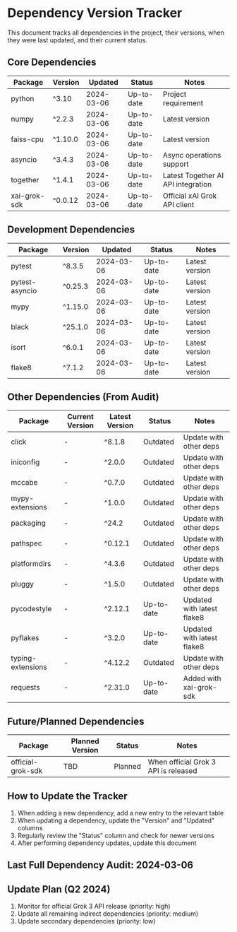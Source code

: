 # Dependency Version Tracker

This document tracks all dependencies in the project, their versions, when they were last updated, and their current status.

## Core Dependencies

| Package       | Version  | Updated    | Status      | Notes                                |
|---------------|----------|------------|-------------|--------------------------------------|
| python        | ^3.10    | 2024-03-06 | Up-to-date  | Project requirement                  |
| numpy         | ^2.2.3   | 2024-03-06 | Up-to-date  | Latest version                       |
| faiss-cpu     | ^1.10.0  | 2024-03-06 | Up-to-date  | Latest version                       |
| asyncio       | ^3.4.3   | 2024-03-06 | Up-to-date  | Async operations support             |
| together      | ^1.4.1   | 2024-03-06 | Up-to-date  | Latest Together AI API integration   |
| xai-grok-sdk  | ^0.0.12  | 2024-03-06 | Up-to-date  | Official xAI Grok API client         |

## Development Dependencies

| Package       | Version  | Updated    | Status      | Notes                                |
|---------------|----------|------------|-------------|--------------------------------------|
| pytest        | ^8.3.5   | 2024-03-06 | Up-to-date  | Latest version                       |
| pytest-asyncio| ^0.25.3  | 2024-03-06 | Up-to-date  | Latest version                       |
| mypy          | ^1.15.0  | 2024-03-06 | Up-to-date  | Latest version                       |
| black         | ^25.1.0  | 2024-03-06 | Up-to-date  | Latest version                       |
| isort         | ^6.0.1   | 2024-03-06 | Up-to-date  | Latest version                       |
| flake8        | ^7.1.2   | 2024-03-06 | Up-to-date  | Latest version                       |

## Other Dependencies (From Audit)

| Package           | Current Version | Latest Version | Status      | Notes                      |
|-------------------|----------------|----------------|-------------|----------------------------|
| click             | -              | ^8.1.8         | Outdated    | Update with other deps     |
| iniconfig         | -              | ^2.0.0         | Outdated    | Update with other deps     |
| mccabe            | -              | ^0.7.0         | Outdated    | Update with other deps     |
| mypy-extensions   | -              | ^1.0.0         | Outdated    | Update with other deps     |
| packaging         | -              | ^24.2          | Outdated    | Update with other deps     |
| pathspec          | -              | ^0.12.1        | Outdated    | Update with other deps     |
| platformdirs      | -              | ^4.3.6         | Outdated    | Update with other deps     |
| pluggy            | -              | ^1.5.0         | Outdated    | Update with other deps     |
| pycodestyle       | -              | ^2.12.1        | Up-to-date  | Updated with latest flake8 |
| pyflakes          | -              | ^3.2.0         | Up-to-date  | Updated with latest flake8 |
| typing-extensions | -              | ^4.12.2        | Outdated    | Update with other deps     |
| requests          | -              | ^2.31.0        | Up-to-date  | Added with xai-grok-sdk    |

## Future/Planned Dependencies

| Package       | Planned Version | Status      | Notes                                |
|---------------|----------------|-------------|--------------------------------------|
| official-grok-sdk | TBD        | Planned     | When official Grok 3 API is released |

## How to Update the Tracker

1. When adding a new dependency, add a new entry to the relevant table
2. When updating a dependency, update the "Version" and "Updated" columns
3. Regularly review the "Status" column and check for newer versions
4. After performing dependency updates, update this document

## Last Full Dependency Audit: 2024-03-06

## Update Plan (Q2 2024)

1. Monitor for official Grok 3 API release (priority: high)
2. Update all remaining indirect dependencies (priority: medium)
3. Update secondary dependencies (priority: low) 